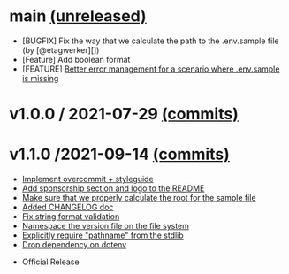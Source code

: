# main [(unreleased)](https://github.com/fastruby/dotenv_validator/compare/v1.0.0...main)

* [BUGFIX] Fix the way that we calculate the path to the .env.sample file (by [@etagwerker][])
* [Feature] Add boolean format
* [FEATURE] [Better error management for a scenario where .env.sample is missing](https://github.com/fastruby/dotenv_validator/pull/40)

# v1.0.0 / 2021-07-29 [(commits)](https://github.com/fastruby/dotenv_validator/tree/v1.0.0)

# v1.1.0 /2021-09-14 [(commits)](https://github.com/fastruby/dotenv_validator/compare/v1.0.0...v1.1.0)
  - [Implement overcommit + styleguide](https://github.com/fastruby/dotenv_validator/pull/18)
  - [Add sponsorship section and logo to the README](https://github.com/fastruby/dotenv_validator/pull/19)
  - [Make sure that we properly calculate the root for the sample file](https://github.com/fastruby/dotenv_validator/pull/22)
  - [Added CHANGELOG doc](https://github.com/fastruby/dotenv_validator/pull/26)
  - [Fix string format validation](https://github.com/fastruby/dotenv_validator/pull/29)
  - [Namespace the version file on the file system](https://github.com/fastruby/dotenv_validator/pull/30)
  - [Explicitly require "pathname" from the stdlib](https://github.com/fastruby/dotenv_validator/pull/31)
  - [Drop dependency on dotenv](https://github.com/fastruby/dotenv_validator/pull/32)

* Official Release


